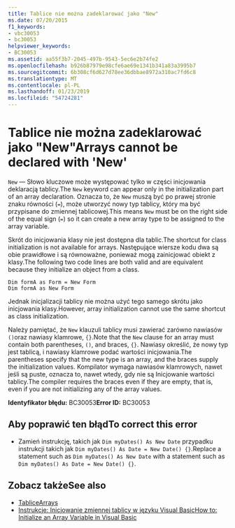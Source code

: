 ```yaml
---
title: Tablice nie można zadeklarować jako "New"
ms.date: 07/20/2015
f1_keywords:
- vbc30053
- bc30053
helpviewer_keywords:
- BC30053
ms.assetid: aa55f3b7-2045-497b-9543-5ec6e2b74fe2
ms.openlocfilehash: b926b87979e98cfe6ae69e1341b341a83a3995b7
ms.sourcegitcommit: 6b308cf6d627d78ee36dbbae8972a310ac7fd6c8
ms.translationtype: MT
ms.contentlocale: pl-PL
ms.lasthandoff: 01/23/2019
ms.locfileid: "54724281"
---
```

# <a name="arrays-cannot-be-declared-with-new"></a><span data-ttu-id="4df30-102">Tablice nie można zadeklarować jako "New"</span><span class="sxs-lookup"><span data-stu-id="4df30-102">Arrays cannot be declared with 'New'</span></span>
<span data-ttu-id="4df30-103">`New` — Słowo kluczowe może występować tylko w części inicjowania deklaracją tablicy.</span><span class="sxs-lookup"><span data-stu-id="4df30-103">The `New` keyword can appear only in the initialization part of an array declaration.</span></span> <span data-ttu-id="4df30-104">Oznacza to, że `New` muszą być po prawej stronie znaku równości (`=`), może utworzyć nowy typ tablicy, który ma być przypisane do zmiennej tablicowej.</span><span class="sxs-lookup"><span data-stu-id="4df30-104">This means `New` must be on the right side of the equal sign (`=`) so it can create a new array type to be assigned to the array variable.</span></span>  
  
 <span data-ttu-id="4df30-105">Skrót do inicjowania klasy nie jest dostępna dla tablic.</span><span class="sxs-lookup"><span data-stu-id="4df30-105">The shortcut for class initialization is not available for arrays.</span></span> <span data-ttu-id="4df30-106">Następujące wiersze kodu dwa są obie prawidłowe i są równoważne, ponieważ mogą zainicjować obiekt z klasy.</span><span class="sxs-lookup"><span data-stu-id="4df30-106">The following two code lines are both valid and are equivalent because they initialize an object from a class.</span></span>  
  
```  
Dim formA as Form = New Form  
Dim formA as New Form  
```  
  
 <span data-ttu-id="4df30-107">Jednak inicjalizacji tablicy nie można użyć tego samego skrótu jako inicjowania klasy.</span><span class="sxs-lookup"><span data-stu-id="4df30-107">However, array initialization cannot use the same shortcut as class initialization.</span></span>  
  
 <span data-ttu-id="4df30-108">Należy pamiętać, że `New` klauzuli tablicy musi zawierać zarówno nawiasów `()`oraz nawiasy klamrowe, `{}`.</span><span class="sxs-lookup"><span data-stu-id="4df30-108">Note that the `New` clause for an array must contain both parentheses, `()`, and braces, `{}`.</span></span> <span data-ttu-id="4df30-109">Nawiasy określić, że nowy typ jest tablicą, i nawiasy klamrowe podać wartości inicjowania.</span><span class="sxs-lookup"><span data-stu-id="4df30-109">The parentheses specify that the new type is an array, and the braces supply the initialization values.</span></span> <span data-ttu-id="4df30-110">Kompilator wymaga nawiasów klamrowych, nawet jeśli są puste, oznacza to, nawet wtedy, gdy nie są Inicjowanie wartości tablicy.</span><span class="sxs-lookup"><span data-stu-id="4df30-110">The compiler requires the braces even if they are empty, that is, even if you are not initializing any of the array values.</span></span>  
  
 <span data-ttu-id="4df30-111">**Identyfikator błędu:** BC30053</span><span class="sxs-lookup"><span data-stu-id="4df30-111">**Error ID:** BC30053</span></span>  
  
## <a name="to-correct-this-error"></a><span data-ttu-id="4df30-112">Aby poprawić ten błąd</span><span class="sxs-lookup"><span data-stu-id="4df30-112">To correct this error</span></span>  
  
-   <span data-ttu-id="4df30-113">Zamień instrukcję, takich jak `Dim myDates() As New Date` przypadku instrukcji takich jak `Dim myDates() As Date = New Date() {}`.</span><span class="sxs-lookup"><span data-stu-id="4df30-113">Replace a statement such as `Dim myDates() As New Date` with a statement such as `Dim myDates() As Date = New Date() {}`.</span></span>  
  
## <a name="see-also"></a><span data-ttu-id="4df30-114">Zobacz także</span><span class="sxs-lookup"><span data-stu-id="4df30-114">See also</span></span>
- [<span data-ttu-id="4df30-115">Tablice</span><span class="sxs-lookup"><span data-stu-id="4df30-115">Arrays</span></span>](../../visual-basic/programming-guide/language-features/arrays/index.md)
- [<span data-ttu-id="4df30-116">Instrukcje: Inicjowanie zmiennej tablicy w języku Visual Basic</span><span class="sxs-lookup"><span data-stu-id="4df30-116">How to: Initialize an Array Variable in Visual Basic</span></span>](../../visual-basic/programming-guide/language-features/arrays/how-to-initialize-an-array-variable.md)
